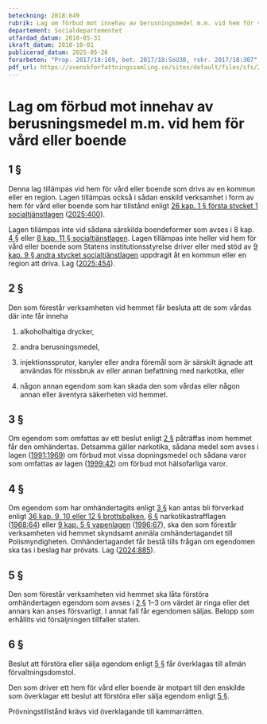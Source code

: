 ```yaml
---
beteckning: 2018:649
rubrik: Lag om förbud mot innehav av berusningsmedel m.m. vid hem för vård eller boende
departement: Socialdepartementet
utfardad_datum: 2018-05-31
ikraft_datum: 2018-10-01
publicerad_datum: 2025-05-26
forarbeten: "Prop. 2017/18:169, bet. 2017/18:SoU30, rskr. 2017/18:307"
pdf_url: https://svenskforfattningssamling.se/sites/default/files/sfs/2018-05/SFS2018-649.pdf
---
```


# Lag om förbud mot innehav av berusningsmedel m.m. vid hem för vård eller boende

## 1 §

Denna lag tillämpas vid hem för vård eller boende som drivs av en kommun eller en region. Lagen tillämpas också i sådan enskild verksamhet i form av hem för vård eller boende som har tillstånd enligt [26 kap. 1 § första stycket 1 socialtjänstlagen](https://selex.se/eli/sfs/2001/453#kap26.1) ([2025:400](https://selex.se/eli/sfs/2025/400)).

Lagen tillämpas inte vid sådana särskilda boendeformer som avses i 8 kap. [4 §](#kap8.4) eller [8 kap. 11 § socialtjänstlagen](https://selex.se/eli/sfs/2001/453#kap8.11). Lagen tillämpas inte heller vid hem för vård eller boende som Statens institutionsstyrelse driver eller med stöd av [9 kap. 9 § andra stycket socialtjänstlagen](https://selex.se/eli/sfs/2001/453#kap9.9) uppdragit åt en kommun eller en region att driva. Lag ([2025:454](https://selex.se/eli/sfs/2025/454)).

## 2 §

Den som förestår verksamheten vid hemmet får besluta att de som vårdas där inte får inneha

1. alkoholhaltiga drycker,

2. andra berusningsmedel,

3. injektionssprutor, kanyler eller andra föremål som är särskilt ägnade att användas för missbruk av eller annan befattning med narkotika, eller

4. någon annan egendom som kan skada den som vårdas eller någon annan eller äventyra säkerheten vid hemmet.

## 3 §

Om egendom som omfattas av ett beslut enligt [2 §](#2) påträffas inom hemmet får den omhändertas. Detsamma gäller narkotika, sådana medel som avses i lagen ([1991:1969](https://selex.se/eli/sfs/1991/1969)) om förbud mot vissa dopningsmedel och sådana varor som omfattas av lagen ([1999:42](https://selex.se/eli/sfs/1999/42)) om förbud mot hälsofarliga varor.

## 4 §

Om egendom som har omhändertagits enligt [3 §](#3) kan antas bli förverkad enligt [36 kap. 9, 10 eller 12 § brottsbalken](https://selex.se/eli/sfs/1962/700#kap36.9), [6 §](#6) narkotikastrafflagen ([1968:64](https://selex.se/eli/sfs/1968/64)) eller [9 kap. 5 § vapenlagen](https://selex.se/eli/sfs/1996/67#kap9.5) ([1996:67](https://selex.se/eli/sfs/1996/67)), ska den som förestår verksamheten vid hemmet skyndsamt anmäla omhändertagandet till Polismyndigheten. Omhändertagandet får bestå tills frågan om egendomen ska tas i beslag har prövats. Lag ([2024:885](https://selex.se/eli/sfs/2024/885)).

## 5 §

Den som förestår verksamheten vid hemmet ska låta förstöra omhändertagen egendom som avses i [2 §](#2) 1–3 om värdet är ringa eller det annars kan anses försvarligt. I annat fall får egendomen säljas. Belopp som erhållits vid försäljningen tillfaller staten.

## 6 §

Beslut att förstöra eller sälja egendom enligt [5 §](#5) får överklagas till allmän förvaltningsdomstol.

Den som driver ett hem för vård eller boende är motpart till den enskilde som överklagar ett beslut att förstöra eller sälja egendom enligt [5 §](#5).

Prövningstillstånd krävs vid överklagande till kammarrätten.